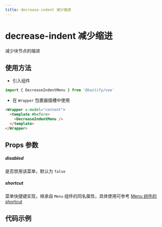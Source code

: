 ```yaml
---
title: decrease-indent 减少缩进
---
```


# decrease-indent 减少缩进

减少块节点的缩进

## 使用方法

- 引入组件

```ts
import { DecreaseIndentMenu } from '@kaitify/vue'
```

- 在 `Wrapper` 包裹器插槽中使用

```html
<Wrapper v-model="content">
  <template #before>
    <DecreaseIndentMenu />
  </template>
</Wrapper>
```

## Props 参数

##### disabled <Badge type="danger" text="boolean" />

是否禁用该菜单，默认为 `false`

##### shortcut <Badge type="danger" text="(e: KeyboardEvent) => boolean" />

菜单快捷键实现，继承自 `Menu` 组件的同名属性，具体使用可参考 [Menu 组件的 shortcut](/guide/menu#shortcut)

## 代码示例

<Wrapper :dark="isDark" v-model="content" placeholder="输入内容..." style="width:100%;height:200px;">
  <template #before>
    <div style="margin-bottom:10px;">
      <DecreaseIndentMenu />
    </div>
  </template>
</Wrapper>

<script lang="ts" setup>
import { useData } from 'vitepress'
import { Wrapper, DecreaseIndentMenu } from '../../../lib/kaitify-vue.es.js'
import { ref } from 'vue'
const { isDark } = useData()
const content = ref('<p style="text-indent:5em;">hello</p>')
</script>
